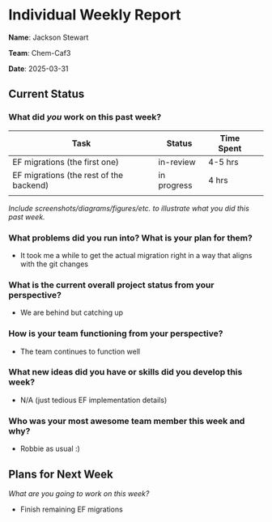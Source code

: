 # Individual Weekly Report

**Name**: Jackson Stewart

**Team**: Chem-Caf3

**Date**: 2025-03-31

## Current Status

### What did _you_ work on this past week?

| Task                                    | Status      | Time Spent |     |
| --------------------------------------- | ----------- | ---------- | --- |
| EF migrations (the first one)           | in-review   | 4-5 hrs    |     |
| EF migrations (the rest of the backend) | in progress | 4 hrs      |     |
|                                         |             |            |     |

*Include screenshots/diagrams/figures/etc. to illustrate what you did this past week.*

### What problems did you run into? What is your plan for them?

- It took me a while to get the actual migration right in a way that aligns with the git changes

### What is the current overall project status from your perspective? 

- We are behind but catching up

### How is your team functioning from your perspective?

- The team continues to function well

### What new ideas did you have or skills did you develop this week?

- N/A (just tedious EF implementation details)

### Who was your most awesome team member this week and why?

- Robbie as usual :)

## Plans for Next Week

*What are you going to work on this week?*

- Finish remaining EF migrations
